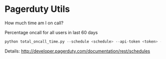 Pagerduty Utils
===============

How much time am I on call?

Percentage oncall for all users in last 60 days

```python
python total_oncall_time.py --schedule <schedule> --api-token <token> --pd-site <site> --start 60 --stop 0
```

Details: http://developer.pagerduty.com/documentation/rest/schedules
